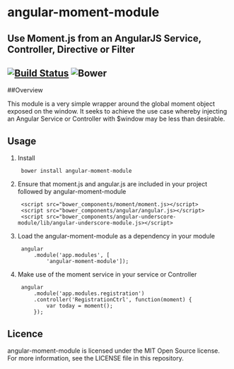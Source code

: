 # angular-moment-module

## Use Moment.js from an AngularJS Service, Controller, Directive or Filter

[![Build Status](https://travis-ci.org/patnolanireland/angular-moment-module.svg)](https://travis-ci.org/patnolanireland/angular-moment-module) ![Bower](https://img.shields.io/badge/bower-angular--moment--module-blue.svg)
---

##Overview

This module is a very simple wrapper around the global moment object exposed on the window.  It seeks to achieve
 the use case whereby injecting an Angular Service or Controller with $window may be less than desirable.

## Usage

1. Install

        bower install angular-moment-module

2. Ensure that moment.js and angular.js are included in your project followed by angular-moment-module

        <script src="bower_components/moment/moment.js></script>
        <script src="bower_components/angular/angular.js></script>
        <script src="bower_components/angular-underscore-module/lib/angular-underscore-module.js></script>

3. Load the angular-moment-module as a dependency in your module

        angular
            .module('app.modules', [
                'angular-moment-module']);

4. Make use of the moment service in your service or Controller

        angular
            .module('app.modules.registration')
            .controller('RegistrationCtrl', function(moment) {
                var today = moment();
            });

## Licence

angular-moment-module is licensed under the MIT Open Source license. For more information, see the LICENSE file in this
repository.


